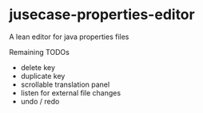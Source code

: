 # jusecase-properties-editor
A lean editor for java properties files


Remaining TODOs
- delete key
- duplicate key
- scrollable translation panel
- listen for external file changes
- undo / redo